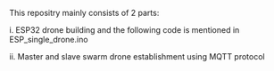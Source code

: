 This repositry mainly consists of 2 parts:

i. ESP32 drone building and the following code is mentioned in ESP_single_drone.ino

ii. Master and slave swarm drone establishment using MQTT protocol
